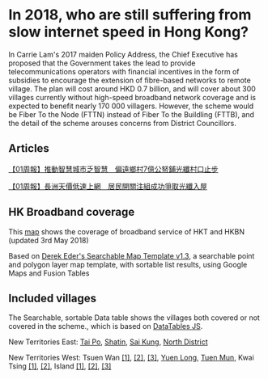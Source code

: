 In 2018, who are still suffering from slow internet speed in Hong Kong?
========================

In Carrie Lam's 2017 maiden Policy Address, the Chief Executive has proposed that the Government takes the lead to provide telecommunications operators with financial incentives in the form of subsidies to encourage the extension of fibre-based networks to remote village. The plan will cost around HKD 0.7 billion, and will cover about 300 villages currently without high-speed broadband network coverage and is expected to benefit nearly 170 000 villagers. However, the scheme would be Fiber To the Node (FTTN) instead of Fiber To the Buildling (FTTB), and the detail of the scheme arouses concerns from District Councillors.

## Articles
[【01周報】推動智慧城市乏智慧　偏遠鄉村7億公帑鋪光纖村口止步](https://www.hk01.com/articles/185892)

[【01周報】長洲天價低速上網　居民開關注組成功爭取光纖入屋](https://www.hk01.com/articles/185903)

## HK Broadband coverage
This [map](http://hk01data.github.io/broadband/) shows the coverage of broadband service of HKT and HKBN (updated 3rd May 2018)

Based on [Derek Eder's Searchable Map Template v1.3](http://derekeder.com/searchable_map_template/), a searchable point and polygon layer map template, with sortable list results, using Google Maps and Fusion Tables

## Included villages
The Searchable, sortable Data table shows the villages both covered or not covered in the scheme., which is based on [DataTables JS](https://datatables.net/).

New Territories East:
[Tai Po](http://www.districtcouncils.gov.hk/tp/doc/2016_2019/tc/dc_meetings_doc/14020/TPDC_2018_10.pdf), [Shatin](http://www.districtcouncils.gov.hk/st/doc/2016_2019/tc/committee_meetings_doc/DHC/13871/st_dhc_2018_011_tcannex.pdf), [Sai Kung](http://www.districtcouncils.gov.hk/sk/doc/2016_2019/tc/committee_meetings_doc/hehc/14314/SK_hehc_2018_029_TC.pdf), [North District](http://www.districtcouncils.gov.hk/north/doc/2016_2019/tc/committee_meetings_doc/dmweic/13734/n_dmweic_2018_014_ch_v2.pdf)

New Territories West:
Tsuen Wan [[1]](http://www.districtcouncils.gov.hk/tw/doc/2016_2019/tc/dc_meetings_doc/13960/TWDC_Paper_No_142_1718_Annex1.pdf), [[2]](http://www.districtcouncils.gov.hk/tw/doc/2016_2019/tc/dc_meetings_doc/13960/TWDC_Paper_No_142_1718_Annex2.pdf), [[3]](http://www.districtcouncils.gov.hk/tw/doc/2016_2019/tc/dc_meetings_doc/13960/TWDC_Paper_No_142_1718_Annex3.pdf), [Yuen Long](http://www.districtcouncils.gov.hk/yl/doc/2016_2019/tc/committee_meetings_doc/tp_dc/14167/tpdc_2018_003.pdf), [Tuen Mun](http://www.districtcouncils.gov.hk/tm/doc/2016_2019/tc/committee_meetings_doc/cihc/14077/cihc_2018_009.pdf), Kwai Tsing [[1]](http://www.districtcouncils.gov.hk/kwt/doc/2016_2019/tc/committee_meetings_doc/DFMC/14145/11_D_2018_AnnexI.pdf), [[2]](http://www.districtcouncils.gov.hk/kwt/doc/2016_2019/tc/committee_meetings_doc/DFMC/14145/11_D_2018_AnnexII.pdf), Island [[1]](http://www.districtcouncils.gov.hk/island/doc/2016_2019/tc/dc_meetings_doc/13577/IS_2018_27_A1_TC.pdf), [[2]](http://www.districtcouncils.gov.hk/island/doc/2016_2019/tc/dc_meetings_doc/13577/IS_2018_27_A2_TC.pdf), [[3]](http://www.districtcouncils.gov.hk/island/doc/2016_2019/tc/dc_meetings_doc/13577/IS_2018_27_A3_TC.pdf)